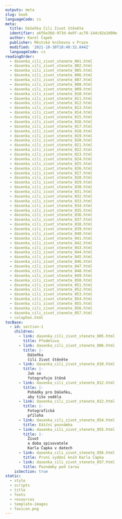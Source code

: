 ```yaml
---
outputs: meta
slug: book
languageCode: cs
meta:
  title: Dášeňka čili život štěněte
  identifier: a6f6e36d-973d-4e9f-ac78-144c92e2d00e
  author: Karel Čapek
  publisher: Městská knihovna v Praze
  modified: '2021-10-30T18:40:32.844Z'
  languageCode: cs
readingOrder:
  - dasenka_cili_zivot_stenete_001.html
  - dasenka_cili_zivot_stenete_002.html
  - dasenka_cili_zivot_stenete_005.html
  - dasenka_cili_zivot_stenete_006.html
  - dasenka_cili_zivot_stenete_007.html
  - dasenka_cili_zivot_stenete_008.html
  - dasenka_cili_zivot_stenete_009.html
  - dasenka_cili_zivot_stenete_010.html
  - dasenka_cili_zivot_stenete_011.html
  - dasenka_cili_zivot_stenete_012.html
  - dasenka_cili_zivot_stenete_013.html
  - dasenka_cili_zivot_stenete_014.html
  - dasenka_cili_zivot_stenete_015.html
  - dasenka_cili_zivot_stenete_016.html
  - dasenka_cili_zivot_stenete_017.html
  - dasenka_cili_zivot_stenete_018.html
  - dasenka_cili_zivot_stenete_019.html
  - dasenka_cili_zivot_stenete_020.html
  - dasenka_cili_zivot_stenete_021.html
  - dasenka_cili_zivot_stenete_022.html
  - dasenka_cili_zivot_stenete_023.html
  - dasenka_cili_zivot_stenete_024.html
  - dasenka_cili_zivot_stenete_025.html
  - dasenka_cili_zivot_stenete_026.html
  - dasenka_cili_zivot_stenete_027.html
  - dasenka_cili_zivot_stenete_028.html
  - dasenka_cili_zivot_stenete_029.html
  - dasenka_cili_zivot_stenete_030.html
  - dasenka_cili_zivot_stenete_031.html
  - dasenka_cili_zivot_stenete_032.html
  - dasenka_cili_zivot_stenete_033.html
  - dasenka_cili_zivot_stenete_034.html
  - dasenka_cili_zivot_stenete_035.html
  - dasenka_cili_zivot_stenete_036.html
  - dasenka_cili_zivot_stenete_037.html
  - dasenka_cili_zivot_stenete_038.html
  - dasenka_cili_zivot_stenete_039.html
  - dasenka_cili_zivot_stenete_040.html
  - dasenka_cili_zivot_stenete_041.html
  - dasenka_cili_zivot_stenete_042.html
  - dasenka_cili_zivot_stenete_043.html
  - dasenka_cili_zivot_stenete_044.html
  - dasenka_cili_zivot_stenete_045.html
  - dasenka_cili_zivot_stenete_046.html
  - dasenka_cili_zivot_stenete_047.html
  - dasenka_cili_zivot_stenete_048.html
  - dasenka_cili_zivot_stenete_049.html
  - dasenka_cili_zivot_stenete_050.html
  - dasenka_cili_zivot_stenete_051.html
  - dasenka_cili_zivot_stenete_052.html
  - dasenka_cili_zivot_stenete_053.html
  - dasenka_cili_zivot_stenete_054.html
  - dasenka_cili_zivot_stenete_055.html
  - dasenka_cili_zivot_stenete_056.html
  - dasenka_cili_zivot_stenete_057.html
  - colophon.html
tocBase:
  - id: section-1
    children:
      - link: dasenka_cili_zivot_stenete_005.html
        title: Předmluva
      - link: dasenka_cili_zivot_stenete_006.html
        title: |-
          Dášeňka
          čili život štěněte
      - link: dasenka_cili_zivot_stenete_010.html
        title: |-
          Jak se
          fotografuje štěně
      - link: dasenka_cili_zivot_stenete_012.html
        title: |-
          Pohádky pro Dášeňku,
          aby tiše seděla
      - link: dasenka_cili_zivot_stenete_022.html
        title: |-
          Fotografická
          příloha
      - link: dasenka_cili_zivot_stenete_054.html
        title: Ediční poznámka
      - link: dasenka_cili_zivot_stenete_055.html
        title: |-
          Život
          a doba spisovatele
          Karla Čapka v datech
      - link: dasenka_cili_zivot_stenete_056.html
        title: První vydání knih Karla Čapka
      - link: dasenka_cili_zivot_stenete_057.html
        title: Poznámky pod čarou
    isSection: true
static:
  - style
  - scripts
  - title
  - fonts
  - resources
  - template-images
  - favicon.png
---
```

